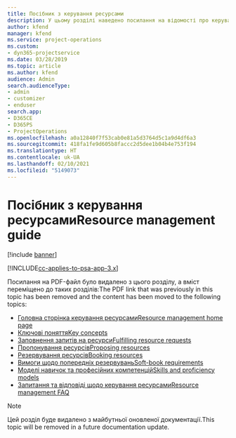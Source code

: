 ```yaml
---
title: Посібник з керування ресурсами
description: У цьому розділі наведено посилання на відомості про керування ресурсами в Project Service Automation
author: kfend
manager: kfend
ms.service: project-operations
ms.custom:
- dyn365-projectservice
ms.date: 03/28/2019
ms.topic: article
ms.author: kfend
audience: Admin
search.audienceType:
- admin
- customizer
- enduser
search.app:
- D365CE
- D365PS
- ProjectOperations
ms.openlocfilehash: a0a12840f7f53cab0e81a5d3764d5c1a9d4df6a3
ms.sourcegitcommit: 418fa1fe9d605b8faccc2d5dee1b04b4e753f194
ms.translationtype: HT
ms.contentlocale: uk-UA
ms.lasthandoff: 02/10/2021
ms.locfileid: "5149073"
---
```

# <a name="resource-management-guide"></a><span data-ttu-id="0e5b2-103">Посібник з керування ресурсами</span><span class="sxs-lookup"><span data-stu-id="0e5b2-103">Resource management guide</span></span>

[!include [banner](../../includes/psa-now-project-operations.md)]

[!INCLUDE[cc-applies-to-psa-app-3.x](../../includes/cc-applies-to-psa-app-3x.md)]

<span data-ttu-id="0e5b2-104">Посилання на PDF-файл було видалено з цього розділу, а вміст переміщено до таких розділів:</span><span class="sxs-lookup"><span data-stu-id="0e5b2-104">The PDF link that was previously in this topic has been removed and the content has been moved to the following topics:</span></span>

- [<span data-ttu-id="0e5b2-105">Головна сторінка керування ресурсами</span><span class="sxs-lookup"><span data-stu-id="0e5b2-105">Resource management home page</span></span>](../resource-management-home-page.md)
- [<span data-ttu-id="0e5b2-106">Ключові поняття</span><span class="sxs-lookup"><span data-stu-id="0e5b2-106">Key concepts</span></span>](../reports-key-concepts.md)
- [<span data-ttu-id="0e5b2-107">Заповнення запитів на ресурси</span><span class="sxs-lookup"><span data-stu-id="0e5b2-107">Fulfilling resource requests</span></span>](../resource-management-fulfill-requests.md)
- [<span data-ttu-id="0e5b2-108">Пропонування ресурсів</span><span class="sxs-lookup"><span data-stu-id="0e5b2-108">Proposing resources</span></span>](../resource-management-propose-resources.md)
- [<span data-ttu-id="0e5b2-109">Резервування ресурсів</span><span class="sxs-lookup"><span data-stu-id="0e5b2-109">Booking resources</span></span>](../resource-management-book-resources-scheduleboard.md)
- [<span data-ttu-id="0e5b2-110">Вимоги щодо попередніх резервувань</span><span class="sxs-lookup"><span data-stu-id="0e5b2-110">Soft-book requirements</span></span>](../resource-management-softbook-requirements.md)
- [<span data-ttu-id="0e5b2-111">Моделі навичок та професійних компетенцій</span><span class="sxs-lookup"><span data-stu-id="0e5b2-111">Skills and proficiency models</span></span>](../resource-management-skills-proficiency.md)
- [<span data-ttu-id="0e5b2-112">Запитання та відповіді щодо керування ресурсами</span><span class="sxs-lookup"><span data-stu-id="0e5b2-112">Resource management FAQ</span></span>](../resource-management-faq.md)

> [!NOTE]
> <span data-ttu-id="0e5b2-113">Цей розділ буде видалено з майбутньої оновленої документації.</span><span class="sxs-lookup"><span data-stu-id="0e5b2-113">This topic will be removed in a future documentation update.</span></span> 
